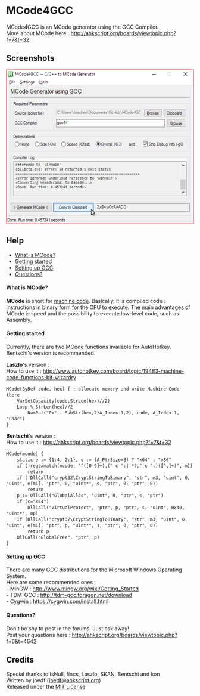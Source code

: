 MCode4GCC
==================
  
MCode4GCC is an MCode generator using the GCC Compiler.  
More about MCode here : http://ahkscript.org/boards/viewtopic.php?f=7&t=32
  
## Screenshots
![screenshot](screenshot2.png "screenshot")
  
## Help
- [What is MCode?](#what-is-mcode)
- [Getting started](#getting-started)
- [Setting up GCC](#setting-up-gcc)
- [Questions?](#questions)
	
#### What is MCode?
**MCode** is short for [machine code](http://en.wikipedia.org/wiki/Machine_code). Basically, it is compiled code : instructions in binary form for the CPU to execute. The main advantages of MCode is speed and the possibility to execute low-level code, such as Assembly.  

#### Getting started
Currently, there are two MCode functions available for AutoHotkey. Bentschi's version is recommended.  
  
**Laszlo**'s version :  
How to use it : http://www.autohotkey.com/board/topic/19483-machine-code-functions-bit-wizardry
```
MCode(ByRef code, hex) { ; allocate memory and write Machine Code there
	VarSetCapacity(code,StrLen(hex)//2)
	Loop % StrLen(hex)//2
		NumPut("0x" . SubStr(hex,2*A_Index-1,2), code, A_Index-1, "Char")
}
```
  
**Bentschi**'s version :  
How to use it : http://ahkscript.org/boards/viewtopic.php?f=7&t=32
```
MCode(mcode) {
	static e := {1:4, 2:1}, c := (A_PtrSize=8) ? "x64" : "x86"
	if (!regexmatch(mcode, "^([0-9]+),(" c ":|.*?," c ":)([^,]+)", m))
		return
	if (!DllCall("crypt32\CryptStringToBinary", "str", m3, "uint", 0, "uint", e[m1], "ptr", 0, "uint*", s, "ptr", 0, "ptr", 0))
		return
	p := DllCall("GlobalAlloc", "uint", 0, "ptr", s, "ptr")
	if (c="x64")
		DllCall("VirtualProtect", "ptr", p, "ptr", s, "uint", 0x40, "uint*", op)
	if (DllCall("crypt32\CryptStringToBinary", "str", m3, "uint", 0, "uint", e[m1], "ptr", p, "uint*", s, "ptr", 0, "ptr", 0))
		return p
	DllCall("GlobalFree", "ptr", p)
}
```
  
#### Setting up GCC
There are many GCC distributions for the Microsoft Windows Operating System.  
Here are some recommended ones :  
	- MinGW : http://www.mingw.org/wiki/Getting_Started  
	- TDM-GCC : http://tdm-gcc.tdragon.net/download  
	- Cygwin : https://cygwin.com/install.html  
  
#### Questions?
Don't be shy to post in the forums. Just ask away!  
Post your questions here : http://ahkscript.org/boards/viewtopic.php?f=6&t=4642  
  
## Credits
Special thanks to IsNull, fincs, Laszlo, SKAN, Bentschi and kon  
Written by joedf (joedf@ahkscript.org)  
Released under the [MIT License](http://opensource.org/licenses/MIT)  

